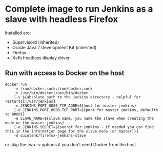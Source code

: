 Complete image to run Jenkins as a slave with headless Firefox
==============================================================

Installed are:
- Supervisord (inherited)
- Oracle Java 7 Development Kit (inherited)
- Firefox
- Xvfb headless display driver

Run with access to Docker on the host
-------------------------------------

    docker run
        -v /run/docker.sock:/run/docker.sock
        -v /usr/bin/docker:/usr/bin/docker
        [-v ${absolute path to the jenkins directory - helpful for restarts}:/var/jenkins]
        -e JENKINS_PORT_8080_TCP_ADDR=${host for master jenkins}
        [-e JENKINS_PORT_8080_TCP_PORT=${port for master jenkins, defaults to 8080}]
        -e SLAVE_NAME=${slave name, you name the slave when creating the node on the master jenkins}
        [-e JENKINS_SECRET=${secret for jenkins - if needed you can find this in the information page for the slave node (on master)}]
        -d quintenk/firefox-jenkins-slave

or skip the two -v options if you don't need Docker from the host





